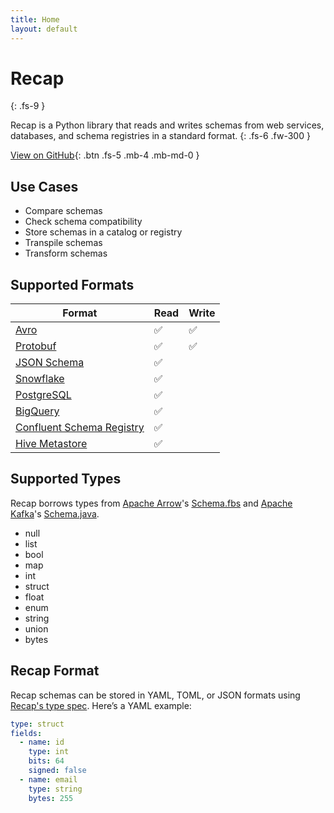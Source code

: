```yaml
---
title: Home
layout: default
---
```


# Recap
{: .fs-9 }

Recap is a Python library that reads and writes schemas from web services, databases, and schema registries in a standard format.
{: .fs-6 .fw-300 }

[View on GitHub](https://github.com/recap-build/recap){: .btn .fs-5 .mb-4 .mb-md-0 }

## Use Cases

* Compare schemas
* Check schema compatibility
* Store schemas in a catalog or registry
* Transpile schemas
* Transform schemas

## Supported Formats

| Format      | Read | Write |
| ----------- | ----------- | ----------- |
| [Avro](https://avro.apache.org) | ✅ | ✅ |
| [Protobuf](https://protobuf.dev) | ✅ | ✅ |
| [JSON Schema](https://json-schema.org) | ✅ |  |
| [Snowflake](https://www.snowflake.com) | ✅ |  |
| [PostgreSQL](https://www.postgresql.org) | ✅ |  |
| [BigQuery](https://cloud.google.com/bigquery) | ✅ |  |
| [Confluent Schema Registry](https://github.com/confluentinc/schema-registry) | ✅ |  |
| [Hive Metastore](https://cwiki.apache.org/confluence/display/hive/design#Design-Metastore) | ✅ |  |

## Supported Types

Recap borrows types from [Apache Arrow](https://arrow.apache.org/)'s [Schema.fbs](https://github.com/apache/arrow/blob/main/format/Schema.fbs) and [Apache Kafka](https://kafka.apache.org/)'s [Schema.java](https://github.com/apache/kafka/blob/trunk/connect/api/src/main/java/org/apache/kafka/connect/data/Schema.java).

* null
* list
* bool
* map
* int
* struct
* float
* enum
* string
* union
* bytes

## Recap Format

Recap schemas can be stored in YAML, TOML, or JSON formats using [Recap's type spec](/spec). Here’s a YAML example:

```yaml
type: struct
fields:
  - name: id
    type: int
    bits: 64
    signed: false
  - name: email
    type: string
    bytes: 255
```
